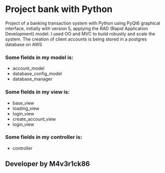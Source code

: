 # Project bank with Python

Project of a banking transaction system with Python using PyQt6 graphical interface, initially with version 5,
applying the RAD (Rapid Application Development) model.
I used OO and MVC to build robustly and scale the system.
The creation of client accounts is being stored in a postgres database on AWS

### Some fields in my model is:
+ account_model
+ database_config_model
+ database_manager

### Some fields in my view is:
+ base_view
+ loading_view
+ login_view
+ create_account_view
+ login_view

### Some fields in my controller is:
+ controller

## Developer by M4v3r1ck86
